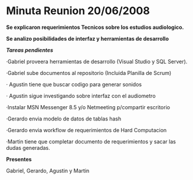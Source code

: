 # **Minuta Reunion 20/06/2008** #

**Se explicaron requerimientos Tecnicos sobre los estudios audiologico.**

**Se analizo posibilidades de interfaz y herramientas de desarrollo**



_**Tareas pendientes**_

·Gabriel proveera herramientas de desarrollo (Visual Studio y SQL Server).

·Gabriel sube documentos al repositorio (Incluida Planilla de Scrum)

· Agustin tiene que buscar codigo para generar sonidos

· Agustin sigue investigando sobre interfaz con el audiometro

·Instalar MSN Messenger 8.5 y/o Netmeeting p/compartir escritorio

·Gerardo envia modelo de datos de tablas hash

·Gerardo envia workflow de requerimientos de Hard Computacion

·Martin tiene que completar documento de requerimientos y sacar las dudas generadas.





**Presentes**

Gabriel, Gerardo, Agustin y Martin